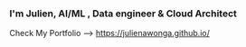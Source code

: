 <h3>I'm Julien, AI/ML , Data engineer & Cloud Architect</h3>

Check My Portfolio --> https://julienawonga.github.io/

